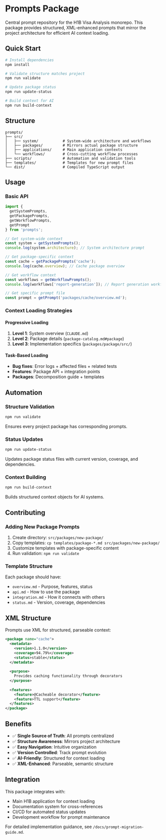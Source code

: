 # Prompts Package

Central prompt repository for the H1B Visa Analysis monorepo. This package provides structured, XML-enhanced prompts that mirror the project architecture for efficient AI context loading.

## Quick Start

```bash
# Install dependencies
npm install

# Validate structure matches project
npm run validate

# Update package status
npm run update-status

# Build context for AI
npm run build-context
```

## Structure

```
prompts/
├── src/
│   ├── system/           # System-wide architecture and workflows
│   ├── packages/         # Mirrors actual package structure
│   ├── applications/     # Main application contexts
│   └── workflows/        # Cross-cutting workflow processes
├── scripts/              # Automation and validation tools
├── templates/            # Templates for new prompt files
└── dist/                 # Compiled TypeScript output
```

## Usage

### Basic API

```typescript
import { 
  getSystemPrompts, 
  getPackagePrompts, 
  getWorkflowPrompts,
  getPrompt 
} from 'prompts';

// Get system-wide context
const system = getSystemPrompts();
console.log(system.architecture); // System architecture prompt

// Get package-specific context  
const cache = getPackagePrompts('cache');
console.log(cache.overview); // Cache package overview

// Get workflow context
const workflows = getWorkflowPrompts();
console.log(workflows['report-generation']); // Report generation workflow

// Get specific prompt file
const prompt = getPrompt('packages/cache/overview.md');
```

### Context Loading Strategies

#### Progressive Loading
1. **Level 1**: System overview (`CLAUDE.md`)
2. **Level 2**: Package details (`package-catalog.md#package`)  
3. **Level 3**: Implementation specifics (`packages/package/src/`)

#### Task-Based Loading
- **Bug fixes**: Error logs + affected files + related tests
- **Features**: Package API + integration points
- **Packages**: Decomposition guide + templates

## Automation

### Structure Validation
```bash
npm run validate
```
Ensures every project package has corresponding prompts.

### Status Updates  
```bash
npm run update-status
```
Updates package status files with current version, coverage, and dependencies.

### Context Building
```bash
npm run build-context
```
Builds structured context objects for AI systems.

## Contributing

### Adding New Package Prompts

1. Create directory: `src/packages/new-package/`
2. Copy templates: `cp templates/package-*.md src/packages/new-package/`
3. Customize templates with package-specific content
4. Run validation: `npm run validate`

### Template Structure

Each package should have:
- `overview.md` - Purpose, features, status
- `api.md` - How to use the package
- `integration.md` - How it connects with others  
- `status.md` - Version, coverage, dependencies

## XML Structure

Prompts use XML for structured, parseable context:

```xml
<package name="cache">
  <metadata>
    <version>1.1.0</version>
    <coverage>94.79%</coverage>
    <status>stable</status>
  </metadata>
  
  <purpose>
    Provides caching functionality through decorators
  </purpose>
  
  <features>
    <feature>@Cacheable decorator</feature>
    <feature>TTL support</feature>
  </features>
</package>
```

## Benefits

- ✅ **Single Source of Truth**: All prompts centralized
- ✅ **Structure Awareness**: Mirrors project architecture  
- ✅ **Easy Navigation**: Intuitive organization
- ✅ **Version Controlled**: Track prompt evolution
- ✅ **AI-Friendly**: Structured for context loading
- ✅ **XML-Enhanced**: Parseable, semantic structure

## Integration

This package integrates with:
- Main H1B application for context loading
- Documentation system for cross-references
- CI/CD for automated status updates
- Development workflow for prompt maintenance

For detailed implementation guidance, see `/docs/prompt-migration-guide.md`.